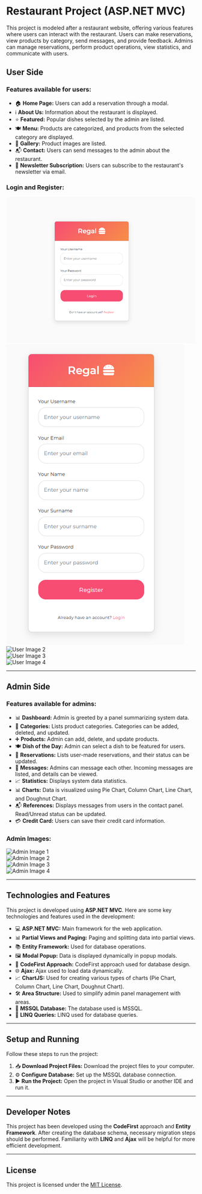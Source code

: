 # Restaurant Project (ASP.NET MVC)

This project is modeled after a restaurant website, offering various features where users can interact with the restaurant. Users can make reservations, view products by category, send messages, and provide feedback. Admins can manage reservations, perform product operations, view statistics, and communicate with users.

## User Side

### Features available for users:

- 🏠 **Home Page:** Users can add a reservation through a modal.
- ℹ️ **About Us:** Information about the restaurant is displayed.
- ⭐ **Featured:** Popular dishes selected by the admin are listed.
- 🍽️ **Menu:** Products are categorized, and products from the selected category are displayed.
- 📸 **Gallery:** Product images are listed.
- 📬 **Contact:** Users can send messages to the admin about the restaurant.
- 📨 **Newsletter Subscription:** Users can subscribe to the restaurant's newsletter via email.

### Login and Register:
![User Image 1](/Screenshot/img1.png)
![User Image 1](/Screenshot/img2.png) 
![User Image 2](path/to/image2.jpg)  
![User Image 3](path/to/image3.jpg)  
![User Image 4](path/to/image4.jpg)  

---

## Admin Side

### Features available for admins:

- 📊 **Dashboard:** Admin is greeted by a panel summarizing system data.
- 📂 **Categories:** Lists product categories. Categories can be added, deleted, and updated.
- ➕ **Products:** Admin can add, delete, and update products.
- 🍽️ **Dish of the Day:** Admin can select a dish to be featured for users.
- 📅 **Reservations:** Lists user-made reservations, and their status can be updated.
- 💬 **Messages:** Admins can message each other. Incoming messages are listed, and details can be viewed.
- 📈 **Statistics:** Displays system data statistics.
- 📊 **Charts:** Data is visualized using Pie Chart, Column Chart, Line Chart, and Doughnut Chart.
- 📬 **References:** Displays messages from users in the contact panel. Read/Unread status can be updated.
- 💳 **Credit Card:** Users can save their credit card information.

### Admin Images:
![Admin Image 1](path/to/image1.jpg)  
![Admin Image 2](path/to/image2.jpg)  
![Admin Image 3](path/to/image3.jpg)  
![Admin Image 4](path/to/image4.jpg)  

---

## Technologies and Features

This project is developed using **ASP.NET MVC**. Here are some key technologies and features used in the development:

- 💻 **ASP.NET MVC:** Main framework for the web application.
- 📊 **Partial Views and Paging:** Paging and splitting data into partial views.
- 📚 **Entity Framework:** Used for database operations.
- 🖼️ **Modal Popup:** Data is displayed dynamically in popup modals.
- 🔨 **CodeFirst Approach:** CodeFirst approach used for database design.
- 🌐 **Ajax:** Ajax used to load data dynamically.
- 📈 **ChartJS:** Used for creating various types of charts (Pie Chart, Column Chart, Line Chart, Doughnut Chart).
- 🛠️ **Area Structure:** Used to simplify admin panel management with areas.
- 💾 **MSSQL Database:** The database used is MSSQL.
- 📖 **LINQ Queries:** LINQ used for database queries.

---

## Setup and Running

Follow these steps to run the project:

1. 📥 **Download Project Files:** Download the project files to your computer.
2. ⚙️ **Configure Database:** Set up the MSSQL database connection.
3. ▶️ **Run the Project:** Open the project in Visual Studio or another IDE and run it.

---

## Developer Notes

This project has been developed using the **CodeFirst** approach and **Entity Framework**. After creating the database schema, necessary migration steps should be performed. Familiarity with **LINQ** and **Ajax** will be helpful for more efficient development.

---

## License

This project is licensed under the [MIT License](LICENSE).

